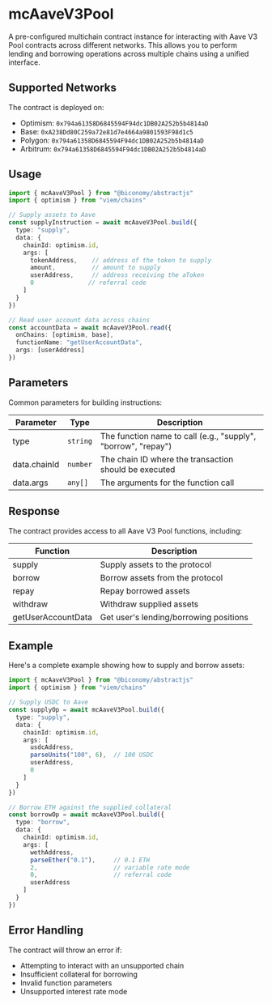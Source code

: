 # mcAaveV3Pool

A pre-configured multichain contract instance for interacting with Aave V3 Pool contracts across different networks. This allows you to perform lending and borrowing operations across multiple chains using a unified interface.

## Supported Networks

The contract is deployed on:
- Optimism: `0x794a61358D6845594F94dc1DB02A252b5b4814aD`
- Base: `0xA238Dd80C259a72e81d7e4664a9801593F98d1c5`
- Polygon: `0x794a61358D6845594F94dc1DB02A252b5b4814aD`
- Arbitrum: `0x794a61358D6845594F94dc1DB02A252b5b4814aD`

## Usage

```typescript
import { mcAaveV3Pool } from "@biconomy/abstractjs"
import { optimism } from "viem/chains"

// Supply assets to Aave
const supplyInstruction = await mcAaveV3Pool.build({
  type: "supply",
  data: {
    chainId: optimism.id,
    args: [
      tokenAddress,    // address of the token to supply
      amount,          // amount to supply
      userAddress,     // address receiving the aToken
      0               // referral code
    ]
  }
})

// Read user account data across chains
const accountData = await mcAaveV3Pool.read({
  onChains: [optimism, base],
  functionName: "getUserAccountData",
  args: [userAddress]
})
```

## Parameters

Common parameters for building instructions:

| Parameter | Type | Description |
|-----------|------|-------------|
| type | `string` | The function name to call (e.g., "supply", "borrow", "repay") |
| data.chainId | `number` | The chain ID where the transaction should be executed |
| data.args | `any[]` | The arguments for the function call |

## Response

The contract provides access to all Aave V3 Pool functions, including:

| Function | Description |
|----------|-------------|
| supply | Supply assets to the protocol |
| borrow | Borrow assets from the protocol |
| repay | Repay borrowed assets |
| withdraw | Withdraw supplied assets |
| getUserAccountData | Get user's lending/borrowing positions |

## Example

Here's a complete example showing how to supply and borrow assets:

```typescript
import { mcAaveV3Pool } from "@biconomy/abstractjs"
import { optimism } from "viem/chains"

// Supply USDC to Aave
const supplyOp = await mcAaveV3Pool.build({
  type: "supply",
  data: {
    chainId: optimism.id,
    args: [
      usdcAddress,
      parseUnits("100", 6),  // 100 USDC
      userAddress,
      0
    ]
  }
})

// Borrow ETH against the supplied collateral
const borrowOp = await mcAaveV3Pool.build({
  type: "borrow",
  data: {
    chainId: optimism.id,
    args: [
      wethAddress,
      parseEther("0.1"),     // 0.1 ETH
      2,                     // variable rate mode
      0,                     // referral code
      userAddress
    ]
  }
})
```

## Error Handling

The contract will throw an error if:
- Attempting to interact with an unsupported chain
- Insufficient collateral for borrowing
- Invalid function parameters
- Unsupported interest rate mode